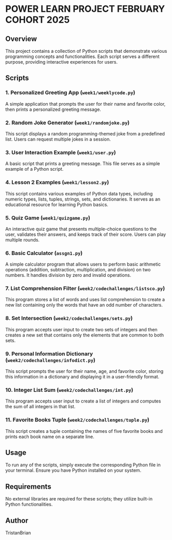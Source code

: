 # POWER LEARN PROJECT FEBRUARY COHORT 2025

## Overview
This project contains a collection of Python scripts that demonstrate various programming concepts and functionalities. Each script serves a different purpose, providing interactive experiences for users.

## Scripts

### 1. Personalized Greeting App (`week1/weeklycode.py`)
A simple application that prompts the user for their name and favorite color, then prints a personalized greeting message.

### 2. Random Joke Generator (`week1/randomjoke.py`)
This script displays a random programming-themed joke from a predefined list. Users can request multiple jokes in a session.

### 3. User Interaction Example (`week1/user.py`)
A basic script that prints a greeting message. This file serves as a simple example of a Python script.

### 4. Lesson 2 Examples (`week1/lesson2.py`)
This script contains various examples of Python data types, including numeric types, lists, tuples, strings, sets, and dictionaries. It serves as an educational resource for learning Python basics.

### 5. Quiz Game (`week1/quizgame.py`)
An interactive quiz game that presents multiple-choice questions to the user, validates their answers, and keeps track of their score. Users can play multiple rounds.

### 6. Basic Calculator (`assgn1.py`)
A simple calculator program that allows users to perform basic arithmetic operations (addition, subtraction, multiplication, and division) on two numbers. It handles division by zero and invalid operations.

### 7. List Comprehension Filter (`week2/codechallenges/listsco.py`)
This program stores a list of words and uses list comprehension to create a new list containing only the words that have an odd number of characters.

### 8. Set Intersection (`week2/codechallenges/sets.py`)
This program accepts user input to create two sets of integers and then creates a new set that contains only the elements that are common to both sets.

### 9. Personal Information Dictionary (`week2/codechallenges/infodict.py`)
This script prompts the user for their name, age, and favorite color, storing this information in a dictionary and displaying it in a user-friendly format.

### 10. Integer List Sum (`week2/codechallenges/int.py`)
This program accepts user input to create a list of integers and computes the sum of all integers in that list.

### 11. Favorite Books Tuple (`week2/codechallenges/tuple.py`)
This script creates a tuple containing the names of five favorite books and prints each book name on a separate line.

## Usage
To run any of the scripts, simply execute the corresponding Python file in your terminal. Ensure you have Python installed on your system.

## Requirements
No external libraries are required for these scripts; they utilize built-in Python functionalities.

## Author
TristanBrian
